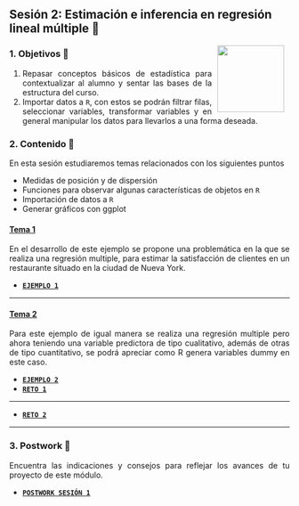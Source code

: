 ## Sesión 2: Estimación e inferencia en regresión lineal múltiple :floppy_disk:

<img src="../images/android-kotlin.png" align="right" height="120" hspace="10">
<div style="text-align: justify;">

### 1. Objetivos :dart: 

1. Repasar conceptos básicos de estadística para contextualizar al alumno y sentar las bases de la estructura del curso. 
2. Importar datos a `R`, con estos se podrán filtrar filas, seleccionar variables, transformar variables y en general manipular los datos para llevarlos a una forma deseada.

### 2. Contenido :blue_book:

En esta sesión estudiaremos temas relacionados con los siguientes puntos

- Medidas de posición y de dispersión
- Funciones para observar algunas características de objetos en `R`
- Importación de datos a `R`
- Generar gráficos con ggplot

#### <ins> Tema 1</ins>

En el desarrollo de este ejemplo se propone una problemática en la que se realiza una regresión multiple, para estimar la satisfacción de clientes en un restaurante situado en la ciudad de Nueva York.

- [**`EJEMPLO 1`**](./Ejemplo-01)

---


#### <ins>Tema 2</ins>

Para este ejemplo de igual manera se realiza una regresión multiple pero ahora teniendo una variable predictora de tipo cualitativo, además de otras de tipo cuantitativo, se podrá apreciar como R genera variables dummy en este caso.  

- [**`EJEMPLO 2`**](./Ejemplo-02)
- [**`RETO 1`**](./Reto-01)
---

- [**`RETO 2`**](./Reto-02)
---


### 3. Postwork :memo:

Encuentra las indicaciones y consejos para reflejar los avances de tu proyecto de este módulo.

- [**`POSTWORK SESIÓN 1`**](./Postwork/)

<br/>


</div>





